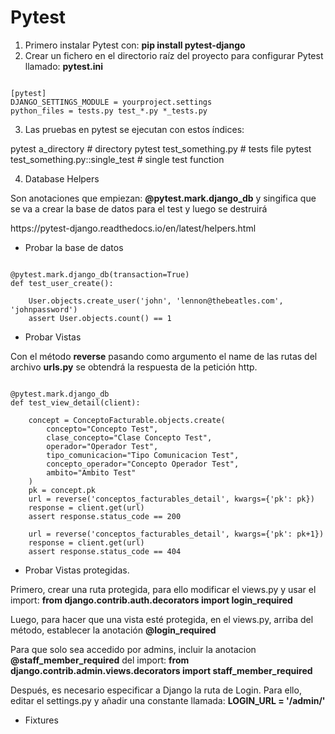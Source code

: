# Pytest

1. Primero instalar Pytest con: <b>pip install pytest-django</b>
2. Crear un fichero en el directorio raíz del proyecto para configurar Pytest llamado: <b>pytest.ini</b>

<pre><code>
[pytest]
DJANGO_SETTINGS_MODULE = yourproject.settings
python_files = tests.py test_*.py *_tests.py
</code></pre>

3. Las pruebas en pytest se ejecutan con estos índices:

<p>
pytest a_directory                     # directory
pytest test_something.py               # tests file
pytest test_something.py::single_test  # single test function
</p>

4. Database Helpers
<p>
Son anotaciones que empiezan: <b>@pytest.mark.django_db</b> y singifica que se va a crear la base de datos para el test y luego se destruirá
</p>
https://pytest-django.readthedocs.io/en/latest/helpers.html

- Probar la base de datos

<pre><code>
@pytest.mark.django_db(transaction=True)
def test_user_create():

    User.objects.create_user('john', 'lennon@thebeatles.com', 'johnpassword')
    assert User.objects.count() == 1
</code></pre>

- Probar Vistas

Con el método <b>reverse</b> pasando como argumento el name de las rutas del archivo <b>urls.py</b> se obtendrá la respuesta de la petición http.

<pre><code>
@pytest.mark.django_db
def test_view_detail(client):

    concept = ConceptoFacturable.objects.create(
        concepto="Concepto Test",
        clase_concepto="Clase Concepto Test",
        operador="Operador Test",
        tipo_comunicacion="Tipo Comunicacion Test",
        concepto_operador="Concepto Operador Test",
        ambito="Ambito Test"
    )
    pk = concept.pk
    url = reverse('conceptos_facturables_detail', kwargs={'pk': pk})
    response = client.get(url)
    assert response.status_code == 200

    url = reverse('conceptos_facturables_detail', kwargs={'pk': pk+1})
    response = client.get(url)
    assert response.status_code == 404
</code></pre>

- Probar Vistas protegidas.

Primero, crear una ruta protegida, para ello modificar el views.py y usar el import: <b>from django.contrib.auth.decorators import login_required</b>

Luego, para hacer que una vista esté protegida, en el views.py, arriba del método, establecer la anotación <b>@login_required</b>

Para que solo sea accedido por admins, incluir la anotacion <b>@staff_member_required</b> del import: <b>from django.contrib.admin.views.decorators import staff_member_required</b>

Después, es necesario especificar a Django  la ruta de Login. Para ello, editar el settings.py y añadir una constante llamada: <b>LOGIN_URL = '/admin/'</b>

- Fixtures